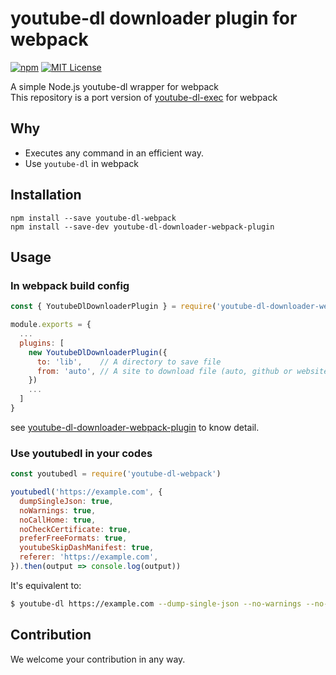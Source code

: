 # youtube-dl downloader plugin for webpack

[![npm][npm-image]][npm-url]
[![MIT License][mit-license-image]][mit-license-url]

[npm-url]: https://www.npmjs.com/package/youtube-dl-webpack
[npm-image]: https://img.shields.io/npm/v/youtube-dl-webpack.svg?label=npm%20version
[mit-license-url]: LICENSE
[mit-license-image]: https://camo.githubusercontent.com/d59450139b6d354f15a2252a47b457bb2cc43828/68747470733a2f2f696d672e736869656c64732e696f2f6e706d2f6c2f7365727665726c6573732e737667

A simple Node.js youtube-dl wrapper for webpack <br>
This repository is a port version of [youtube-dl-exec](https://github.com/microlinkhq/youtube-dl-exec) for webpack

## Why

- Executes any command in an efficient way.
- Use `youtube-dl` in webpack

## Installation

`npm install --save youtube-dl-webpack`<br>
`npm install --save-dev youtube-dl-downloader-webpack-plugin`

## Usage

### In webpack build config

```js
const { YoutubeDlDownloaderPlugin } = require('youtube-dl-downloader-webpack-plugin')

module.exports = {
  ...
  plugins: [
    new YoutubeDlDownloaderPlugin({
      to: 'lib',    // A directory to save file
      from: 'auto', // A site to download file (auto, github or website)
    })
    ...
  ]
}
```

see [youtube-dl-downloader-webpack-plugin](https://github.com/2jun0/youtube-dl-downloader-webpack-plugin#README) to know detail.

### Use youtubedl in your codes

```js
const youtubedl = require('youtube-dl-webpack')

youtubedl('https://example.com', {
  dumpSingleJson: true,
  noWarnings: true,
  noCallHome: true,
  noCheckCertificate: true,
  preferFreeFormats: true,
  youtubeSkipDashManifest: true,
  referer: 'https://example.com',
}).then(output => console.log(output))
```

It's equivalent to:

```bash
$ youtube-dl https://example.com --dump-single-json --no-warnings --no-call-home --no-check-certificate --prefer-free-formats --youtube-skip-dash-manifest --referer=https://example.com
```

## Contribution

We welcome your contribution in any way.
